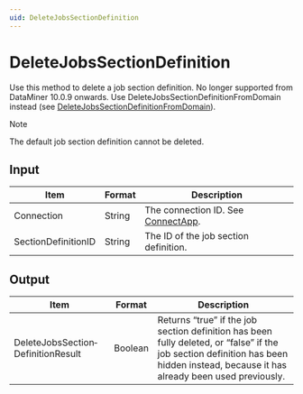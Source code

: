 ```yaml
---
uid: DeleteJobsSectionDefinition
---
```


# DeleteJobsSectionDefinition

Use this method to delete a job section definition. No longer supported from DataMiner 10.0.9 onwards. Use DeleteJobsSectionDefinitionFromDomain instead (see [DeleteJobsSectionDefinitionFromDomain](xref:DeleteJobsSectionDefinitionFromDomain)).

> [!NOTE]
> The default job section definition cannot be deleted.

## Input

| Item                | Format | Description                                          |
|---------------------|--------|------------------------------------------------------|
| Connection          | String | The connection ID. See [ConnectApp](xref:ConnectApp). |
| SectionDefinitionID | String | The ID of the job section definition.                |

## Output

| Item | Format | Description |
|--|--|--|
| DeleteJobsSection­DefinitionResult | Boolean | Returns “true” if the job section definition has been fully deleted, or “false” if the job section definition has been hidden instead, because it has already been used previously. |
